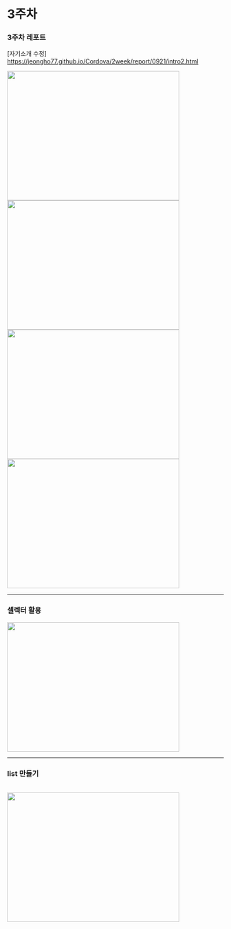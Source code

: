 # 3주차 
<h3>3주차 레포트</h3> 

[자기소개 수정] https://jeongho77.github.io/Cordova/2week/report/0921/intro2.html

<img src = "https://github.com/jeongho77/Cordova/assets/115057094/75169503-7709-49b2-a9ef-73a987c3f473.png" width = "400" height="300"/>

<img src = "https://github.com/jeongho77/Cordova/assets/115057094/3dc47368-2181-4688-96d1-645a139a4f4a.png" width = "400" height="300"/>

<img src = "https://github.com/jeongho77/Cordova/assets/115057094/5fcbb35a-4d4b-445d-9b4b-1f77b092d1ed.png" width = "400" height="300"/>
<img src = "https://github.com/jeongho77/Cordova/assets/115057094/a89d3d36-9174-4b24-9901-a2a4188b8590.png" width = "400" height="300"/>

<br>
<hr>
<H3>셀렉터 활용</H3>
<img src = "https://github.com/jeongho77/Cordova/assets/115057094/a68a40bf-5d02-4949-8e08-784611666335.png" width="400" height="300"/>

<hr>


<h3>list 만들기</h3>
<br>
<img src = "https://github.com/jeongho77/Cordova/assets/115057094/efc18f85-9bda-4055-9120-0d5669741b5f.png" width="400" height="300"/>

